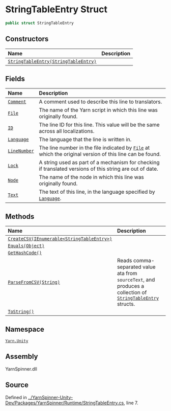 <!-- This file was generated by a tool. Do not edit this file by hand. -->

# StringTableEntry Struct


```csharp
public struct StringTableEntry
```



## Constructors
|Name|Description|
|:---|:---|
|[`StringTableEntry(StringTableEntry)`](/api/csharp/yarn.unity/stringtableentry._ctor-stringtableentry-.md)||
## Fields
|Name|Description|
|:---|:---|
|[`Comment`](/api/csharp/yarn.unity/stringtableentry.comment.md)| A comment used to describe this line to translators. |
|[`File`](/api/csharp/yarn.unity/stringtableentry.file.md)| The name of the Yarn script in which this line was originally found. |
|[`ID`](/api/csharp/yarn.unity/stringtableentry.id.md)| The line ID for this line. This value will be the same across all localizations. |
|[`Language`](/api/csharp/yarn.unity/stringtableentry.language.md)| The language that the line is written in. |
|[`LineNumber`](/api/csharp/yarn.unity/stringtableentry.linenumber.md)| The line number in the file indicated by [`File`](/api/csharp/yarn.unity/stringtableentry.file.md) at which the original version of this line can be found. |
|[`Lock`](/api/csharp/yarn.unity/stringtableentry.lock.md)| A string used as part of a mechanism for checking if translated versions of this string are out of date. |
|[`Node`](/api/csharp/yarn.unity/stringtableentry.node.md)| The name of the node in which this line was originally found. |
|[`Text`](/api/csharp/yarn.unity/stringtableentry.text.md)| The text of this line, in the language specified by [`Language`](/api/csharp/yarn.unity/stringtableentry.language.md). |
## Methods
|Name|Description|
|:---|:---|
|[`CreateCSV(IEnumerable<StringTableEntry>)`](/api/csharp/yarn.unity/stringtableentry.createcsv-ienumerable-stringtableentry--.md)||
|[`Equals(Object)`](/api/csharp/yarn.unity/stringtableentry.equals-system.object-.md)||
|[`GetHashCode()`](/api/csharp/yarn.unity/stringtableentry.gethashcode.md)||
|[`ParseFromCSV(String)`](/api/csharp/yarn.unity/stringtableentry.parsefromcsv-system.string-.md)| Reads comma-separated value ata from <code data-dev-comment-type="paramref" class="paramref">sourceText</code>, and produces a collection of [`StringTableEntry`](/api/csharp/yarn.unity/stringtableentry.md) structs. |
|[`ToString()`](/api/csharp/yarn.unity/stringtableentry.tostring.md)||
## Namespace
[`Yarn.Unity`](/api/csharp/yarn.unity/README.md)

## Assembly
YarnSpinner.dll

## Source
Defined in [../YarnSpinner-Unity-Dev/Packages/YarnSpinner/Runtime/StringTableEntry.cs](https://github.com/YarnSpinnerTool/YarnSpinner-Unity//blob/develop/Runtime/StringTableEntry.cs#L7), line 7.
